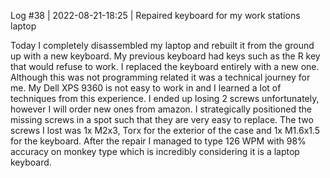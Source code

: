 Log #38 | 2022-08-21-18:25 | Repaired keyboard for my work stations laptop

Today I completely disassembled my laptop and rebuilt it from the ground up with a new keyboard. My previous keyboard had keys such as the R key that would refuse to work. I replaced the keyboard entirely with a new one. Although this was not programming related it was a technical journey for me. My Dell XPS 9360 is not easy to work in and I learned a lot of techniques from this experience. I ended up losing 2 screws unfortunately, however I will order new ones from amazon. I strategically positioned the missing screws in a spot such that they are very easy to replace. The two screws I lost was 1x M2x3, Torx for the exterior of the case and 1x M1.6x1.5 for the keyboard. After the repair I managed to type 126 WPM with 98% accuracy on monkey type which is incredibly considering it is a laptop keyboard.
